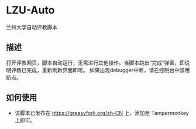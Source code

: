 # LZU-Auto
兰州大学自动评教脚本
## 描述
打开评教网页，脚本自动运行，无需进行其他操作。当脚本跳出“完成”弹窗，即说明评教已完成，重新刷新界面即可。 如果出现debugger中断，请在控制台中禁用断点。
## 如何使用
* 该脚本已发布在 https://greasyfork.org/zh-CN 上，添加至 Tampermonkey 上即可。
